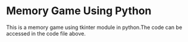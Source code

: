 # Memory Game Using Python
This is a memory game using tkinter module in python.The code can be accessed in the code file above.
